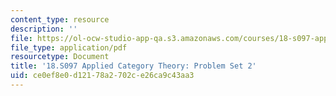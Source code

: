 ```yaml
---
content_type: resource
description: ''
file: https://ol-ocw-studio-app-qa.s3.amazonaws.com/courses/18-s097-applied-category-theory-january-iap-2019/ce0ef8e0d12178a2702ce26ca9c43aa3_18-s097iap19ps2.pdf
file_type: application/pdf
resourcetype: Document
title: '18.S097 Applied Category Theory: Problem Set 2'
uid: ce0ef8e0-d121-78a2-702c-e26ca9c43aa3
---
```

